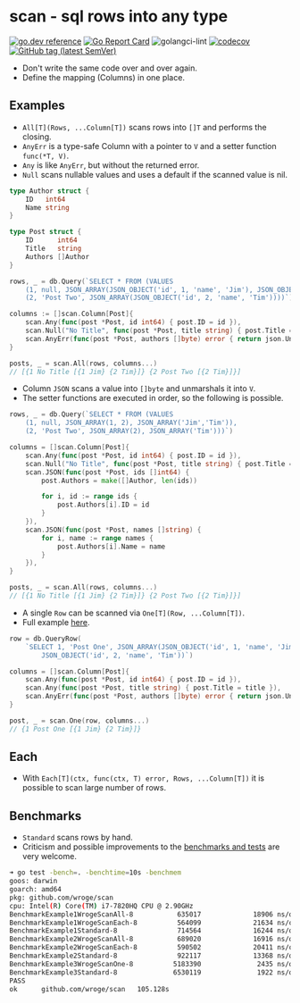 # scan - sql rows into any type

[![go.dev reference](https://img.shields.io/badge/go.dev-reference-007d9c?logo=go&logoColor=white)](https://pkg.go.dev/github.com/wroge/scan)
[![Go Report Card](https://goreportcard.com/badge/github.com/wroge/scan)](https://goreportcard.com/report/github.com/wroge/scan)
![golangci-lint](https://github.com/wroge/scan/workflows/golangci-lint/badge.svg)
[![codecov](https://codecov.io/gh/wroge/scan/branch/main/graph/badge.svg?token=SBSedMOGHR)](https://codecov.io/gh/wroge/scan)
[![GitHub tag (latest SemVer)](https://img.shields.io/github/tag/wroge/scan.svg?style=social)](https://github.com/wroge/scan/tags)

- Don't write the same code over and over again.
- Define the mapping (Columns) in one place.

## Examples

- ```All[T](Rows, ...Column[T])``` scans rows into ```[]T``` and performs the closing.
- ```AnyErr``` is a type-safe Column with a pointer to ```V``` and a setter function ```func(*T, V)```.
- ```Any``` is like ```AnyErr```, but without the returned error.
- ```Null``` scans nullable values and uses a default if the scanned value is nil.

```go
type Author struct {
	ID   int64
	Name string
}

type Post struct {
	ID      int64
	Title   string
	Authors []Author
}

rows, _ = db.Query(`SELECT * FROM (VALUES 
	(1, null, JSON_ARRAY(JSON_OBJECT('id', 1, 'name', 'Jim'), JSON_OBJECT('id', 2, 'name', 'Tim'))),
	(2, 'Post Two', JSON_ARRAY(JSON_OBJECT('id', 2, 'name', 'Tim'))))`)

columns := []scan.Column[Post]{
	scan.Any(func(post *Post, id int64) { post.ID = id }),
	scan.Null("No Title", func(post *Post, title string) { post.Title = title }),
	scan.AnyErr(func(post *Post, authors []byte) error { return json.Unmarshal(authors, &post.Authors) }),
}

posts, _ = scan.All(rows, columns...)
// [{1 No Title [{1 Jim} {2 Tim}]} {2 Post Two [{2 Tim}]}]
```

- Column ```JSON``` scans a value into ```[]byte``` and unmarshals it into ```V```.
- The setter functions are executed in order, so the following is possible.

```go
rows, _ = db.Query(`SELECT * FROM (VALUES 
	(1, null, JSON_ARRAY(1, 2), JSON_ARRAY('Jim','Tim')),
	(2, 'Post Two', JSON_ARRAY(2), JSON_ARRAY('Tim')))`)

columns = []scan.Column[Post]{
	scan.Any(func(post *Post, id int64) { post.ID = id }),
	scan.Null("No Title", func(post *Post, title string) { post.Title = title }),
	scan.JSON(func(post *Post, ids []int64) {
		post.Authors = make([]Author, len(ids))

		for i, id := range ids {
			post.Authors[i].ID = id
		}
	}),
	scan.JSON(func(post *Post, names []string) {
		for i, name := range names {
			post.Authors[i].Name = name
		}
	}),
}

posts, _ = scan.All(rows, columns...)
// [{1 No Title [{1 Jim} {2 Tim}]} {2 Post Two [{2 Tim}]}]
```

- A single ```Row``` can be scanned via ```One[T](Row, ...Column[T])```.
- Full example [here](https://github.com/wroge/scan/blob/main/EXAMPLE.md).

```go
row = db.QueryRow(
	`SELECT 1, 'Post One', JSON_ARRAY(JSON_OBJECT('id', 1, 'name', 'Jim'), 
		JSON_OBJECT('id', 2, 'name', 'Tim'))`)

columns = []scan.Column[Post]{
	scan.Any(func(post *Post, id int64) { post.ID = id }),
	scan.Any(func(post *Post, title string) { post.Title = title }),
	scan.AnyErr(func(post *Post, authors []byte) error { return json.Unmarshal(authors, &post.Authors) }),
}

post, _ = scan.One(row, columns...)
// {1 Post One [{1 Jim} {2 Tim}]}
```

## Each

- With ```Each[T](ctx, func(ctx, T) error, Rows, ...Column[T])``` it is possible to scan large number of rows.

## Benchmarks

- ```Standard``` scans rows by hand.
- Criticism and possible improvements to the [benchmarks and tests](https://github.com/wroge/scan/blob/main/scan_test.go) are very welcome.

```sh
➜ go test -bench=. -benchtime=10s -benchmem 
goos: darwin
goarch: amd64
pkg: github.com/wroge/scan
cpu: Intel(R) Core(TM) i7-7820HQ CPU @ 2.90GHz
BenchmarkExample1WrogeScanAll-8           635017             18906 ns/op            6936 B/op        137 allocs/op
BenchmarkExample1WrogeScanEach-8          564099             21634 ns/op            8590 B/op        142 allocs/op
BenchmarkExample1Standard-8               714564             16244 ns/op            5576 B/op        112 allocs/op
BenchmarkExample2WrogeScanAll-8           689020             16916 ns/op            8928 B/op        198 allocs/op
BenchmarkExample2WrogeScanEach-8          590502             20411 ns/op            8471 B/op        142 allocs/op
BenchmarkExample2Standard-8               922117             13368 ns/op            9640 B/op        117 allocs/op
BenchmarkExample3WrogeScanOne-8          5183390              2435 ns/op             816 B/op         20 allocs/op
BenchmarkExample3Standard-8              6530119              1922 ns/op             480 B/op         12 allocs/op
PASS
ok      github.com/wroge/scan   105.128s
```
